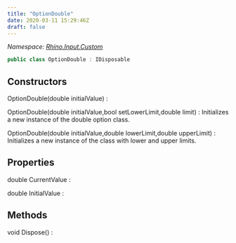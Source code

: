 ```yaml
---
title: "OptionDouble"
date: 2020-03-11 15:29:46Z
draft: false
---
```


*Namespace: [Rhino.Input.Custom](../)*

```cs
public class OptionDouble : IDisposable
```
## Constructors

OptionDouble(double initialValue)
: 

OptionDouble(double initialValue,bool setLowerLimit,double limit)
: Initializes a new instance of the double option class.

OptionDouble(double initialValue,double lowerLimit,double upperLimit)
: Initializes a new instance of the  class with lower and upper limits.
## Properties

double CurrentValue
: 

double InitialValue
: 
## Methods

void Dispose()
: 
